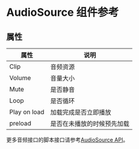 # AudioSource 组件参考

## 属性

属性                | 说明
--                  | --
Clip                | 音频资源
Volume              | 音量大小
Mute                | 是否静音
Loop                | 是否循环
Play on load        | 加载完成是否立即播放
preload             | 是否在未播放的时候预先加载

更多音频接口的脚本接口请参考[AudioSource API](../api/classes/AudioSource.html)。